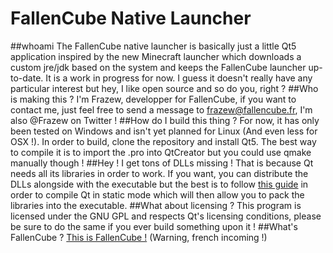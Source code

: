 # FallenCube Native Launcher
##whoami
The FallenCube native launcher is basically just a little Qt5 application inspired by the new Minecraft launcher which downloads a custom jre/jdk based on the system and keeps the FallenCube launcher up-to-date. It is a work in progress for now. I guess it doesn't really have any particular interest but hey, I like open source and so do you, right ?
##Who is making this ?
I'm Frazew, developper for FallenCube, if you want to contact me, just feel free to send a message to frazew@fallencube.fr, I'm also @Frazew on Twitter !
##How do I build this thing ?
For now, it has only been tested on Windows and isn't yet planned for Linux (And even less for OSX !). In order to build, clone the repository and install Qt5. The best way to compile it is to import the .pro into QtCreator but you could use qmake manually though !
##Hey ! I get tons of DLLs missing !
That is because Qt needs all its libraries in order to work. If you want, you can distribute the DLLs alongside with the executable but the best is to follow [this guide](http://qt-project.org/wiki/How-to-build-a-static-Qt-for-Windows-MinGW) in order to compile Qt in static mode which will then allow you to pack the libraries into the executable.
##What about licensing ?
This program is licensed under the GNU GPL and respects Qt's licensing conditions, please be sure to do the same if you ever build something upon it !
##What's FallenCube ?
[This is FallenCube !](http://fallencube.fr) (Warning, french incoming !)
